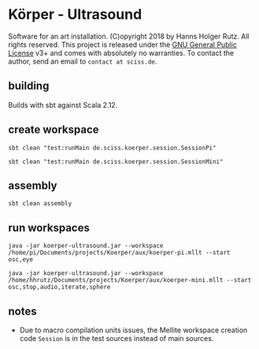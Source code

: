 # Körper - Ultrasound

Software for an art installation. (C)opyright 2018 by Hanns Holger Rutz. All rights reserved. This project is released under the
[GNU General Public License](http://github.com/Sciss/Koerper/blob/master/LICENSE) v3+ and comes with absolutely no warranties.
To contact the author, send an email to `contact at sciss.de`.

## building

Builds with sbt against Scala 2.12.

## create workspace

    sbt clean "test:runMain de.sciss.koerper.session.SessionPi"
    
    sbt clean "test:runMain de.sciss.koerper.session.SessionMini"

## assembly

    sbt clean assembly

## run workspaces

    java -jar koerper-ultrasound.jar --workspace /home/pi/Documents/projects/Koerper/aux/koerper-pi.mllt --start osc,eye

    java -jar koerper-ultrasound.jar --workspace /home/hhrutz/Documents/projects/Koerper/aux/koerper-mini.mllt --start osc,stop,audio,iterate,sphere

## notes

- Due to macro compilation units issues, the Mellite workspace creation code `Session` is in the test sources instead of main sources.
